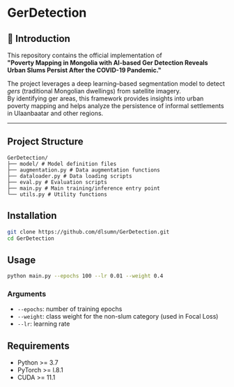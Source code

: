# GerDetection

## 📌 Introduction
This repository contains the official implementation of  
**"Poverty Mapping in Mongolia with AI-based Ger Detection Reveals Urban Slums Persist After the COVID-19 Pandemic."**

The project leverages a deep learning–based segmentation model to detect *gers* (traditional Mongolian dwellings) from satellite imagery.  
By identifying ger areas, this framework provides insights into urban poverty mapping and helps analyze the persistence of informal settlements in Ulaanbaatar and other regions.

---

## Project Structure
```
GerDetection/
├── model/ # Model definition files
├── augmentation.py # Data augmentation functions
├── dataloader.py # Data loading scripts
├── eval.py # Evaluation scripts
├── main.py # Main training/inference entry point
└── utils.py # Utility functions
```
## Installation
```bash
git clone https://github.com/dlsumn/GerDetection.git
cd GerDetection
```

## Usage
```bash
python main.py --epochs 100 --lr 0.01 --weight 0.4
```
### Arguments
- ```--epochs```: number of training epochs
- ```--weight```: class weight for the non-slum category (used in Focal Loss)
- ```--lr```: learning rate

## Requirements
- Python >= 3.7
- PyTorch >= l.8.1
- CUDA >= 11.1
